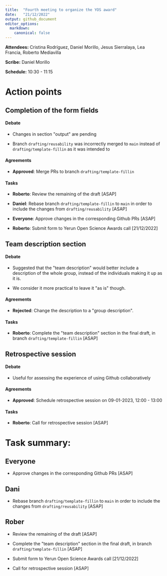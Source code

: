 ```yaml
---
title:  "Fourth meeting to organize the YOS award"
date:   "21/12/2022"
output: github_document
editor_options:
  markdown:
    canonical: false
---
```


**Attendees:** Cristina Rodríguez, Daniel Morillo, Jesus Sierralaya, Lea
Francia, Roberto Mediavilla

**Scribe:** Daniel Morillo

**Schedule:** 10:30 - 11:15

# Action points

## Completion of the form fields

#### Debate

- Changes in section "output" are pending

- Branch `drafting/reusability` was incorrectly merged to `main` instead of
  `drafting/template-fillin` as it was intended to

#### Agreements

-   **Approved**: Merge PRs to branch `drafting/template-fillin`

#### Tasks

-   **Roberto**: Review the remaining of the draft [ASAP]

-   **Daniel**: Rebase branch `drafting/template-fillin` to `main` in order to
    include the changes from `drafting/reusability` [ASAP]

-   **Everyone**: Approve changes in the corresponding Github PRs [ASAP]

-   **Roberto**: Submit form to Yerun Open Science Awards call [21/12/2022]

## Team description section

#### Debate

-   Suggested that the "team description" would better include a description of
    the whole group, instead of the individuals making it up as it is.
    
-   We consider it more practical to leave it "as is" though.

#### Agreements

-   **Rejected**: Change the description to a "group description".

#### Tasks

-   **Roberto**: Complete the "team description" section in the final draft, in
    branch `drafting/template-fillin` [ASAP]

## Retrospective session

#### Debate

-   Useful for assessing the experience of using Github collaboratively

#### Agreements

-   **Approved**: Schedule retrospective session on 09-01-2023, 12:00 - 13:00

#### Tasks

-   **Roberto**: Call for retrospective session [ASAP]

# **Task summary:**

## Everyone

-   Approve changes in the corresponding Github PRs [ASAP]

## Dani

-   Rebase branch `drafting/template-fillin` to `main` in order to include the
    changes from `drafting/reusability` [ASAP]

## Rober

-   Review the remaining of the draft [ASAP]

-   Complete the "team description" section in the final draft, in branch
    `drafting/template-fillin` [ASAP]

-   Submit form to Yerun Open Science Awards call [21/12/2022]

-   Call for retrospective session [ASAP]
